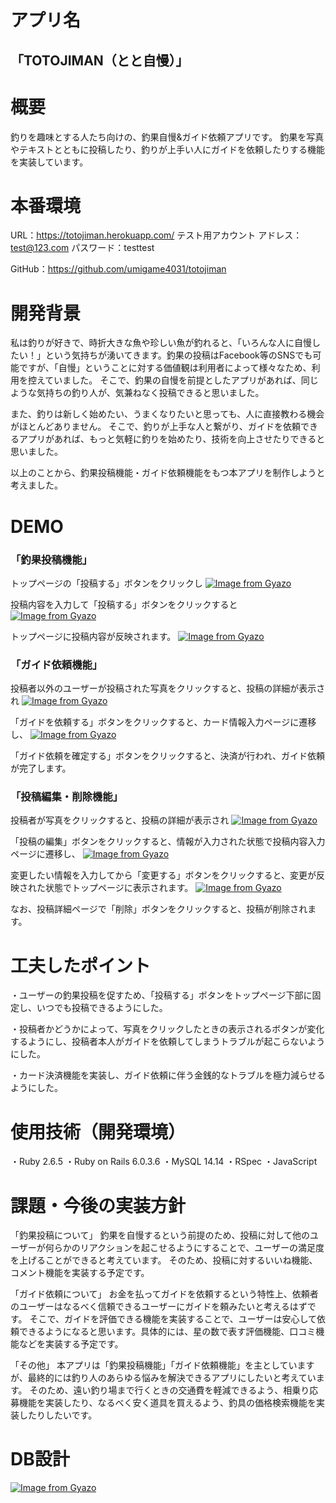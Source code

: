 # アプリ名
## 「TOTOJIMAN（とと自慢）」

# 概要
釣りを趣味とする人たち向けの、釣果自慢&ガイド依頼アプリです。
釣果を写真やテキストとともに投稿したり、釣りが上手い人にガイドを依頼したりする機能を実装しています。

# 本番環境
URL：https://totojiman.herokuapp.com/
テスト用アカウント
アドレス：test@123.com
パスワード：testtest

GitHub：https://github.com/umigame4031/totojiman

# 開発背景
私は釣りが好きで、時折大きな魚や珍しい魚が釣れると、「いろんな人に自慢したい！」という気持ちが湧いてきます。釣果の投稿はFacebook等のSNSでも可能ですが、「自慢」ということに対する価値観は利用者によって様々なため、利用を控えていました。
そこで、釣果の自慢を前提としたアプリがあれば、同じような気持ちの釣り人が、気兼ねなく投稿できると思いました。

また、釣りは新しく始めたい、うまくなりたいと思っても、人に直接教わる機会がほとんどありません。
そこで、釣りが上手な人と繋がり、ガイドを依頼できるアプリがあれば、もっと気軽に釣りを始めたり、技術を向上させたりできると思いました。

以上のことから、釣果投稿機能・ガイド依頼機能をもつ本アプリを制作しようと考えました。

# DEMO
### 「釣果投稿機能」
トップページの「投稿する」ボタンをクリックし
[![Image from Gyazo](https://i.gyazo.com/5a74d0afda9f6ce2672a205f7af477d3.png)](https://gyazo.com/5a74d0afda9f6ce2672a205f7af477d3)

投稿内容を入力して「投稿する」ボタンをクリックすると
[![Image from Gyazo](https://i.gyazo.com/ac837c77af29c1a1b190875740c0ea9d.png)](https://gyazo.com/ac837c77af29c1a1b190875740c0ea9d)

トップページに投稿内容が反映されます。
[![Image from Gyazo](https://i.gyazo.com/092a0a30fa6b7b62c4ea2bcba6a47005.png)](https://gyazo.com/092a0a30fa6b7b62c4ea2bcba6a47005)

### 「ガイド依頼機能」
投稿者以外のユーザーが投稿された写真をクリックすると、投稿の詳細が表示され
[![Image from Gyazo](https://i.gyazo.com/329b5796971bd3bd5324f85127cd8c9c.png)](https://gyazo.com/329b5796971bd3bd5324f85127cd8c9c)

「ガイドを依頼する」ボタンをクリックすると、カード情報入力ページに遷移し、
[![Image from Gyazo](https://i.gyazo.com/65db1334ff94a594ab530e2aa127f92f.png)](https://gyazo.com/65db1334ff94a594ab530e2aa127f92f)

「ガイド依頼を確定する」ボタンをクリックすると、決済が行われ、ガイド依頼が完了します。

### 「投稿編集・削除機能」
投稿者が写真をクリックすると、投稿の詳細が表示され
[![Image from Gyazo](https://i.gyazo.com/c8eead364f30a0ef7b944cea9d47b27a.png)](https://gyazo.com/c8eead364f30a0ef7b944cea9d47b27a)

「投稿の編集」ボタンをクリックすると、情報が入力された状態で投稿内容入力ページに遷移し、
[![Image from Gyazo](https://i.gyazo.com/65272cbd998d8b45b8cdc3bd24ccb48c.png)](https://gyazo.com/65272cbd998d8b45b8cdc3bd24ccb48c)

変更したい情報を入力してから「変更する」ボタンをクリックすると、変更が反映された状態でトップページに表示されます。
[![Image from Gyazo](https://i.gyazo.com/67e264195a7efe1b4f46199c7c14dae6.jpg)](https://gyazo.com/67e264195a7efe1b4f46199c7c14dae6)

なお、投稿詳細ページで「削除」ボタンをクリックすると、投稿が削除されます。

# 工夫したポイント
・ユーザーの釣果投稿を促すため、「投稿する」ボタンをトップページ下部に固定し、いつでも投稿できるようにした。

・投稿者かどうかによって、写真をクリックしたときの表示されるボタンが変化するようにし、投稿者本人がガイドを依頼してしまうトラブルが起こらないようにした。

・カード決済機能を実装し、ガイド依頼に伴う金銭的なトラブルを極力減らせるようにした。

# 使用技術（開発環境）
・Ruby 2.6.5
・Ruby on Rails 6.0.3.6
・MySQL 14.14
・RSpec
・JavaScript

# 課題・今後の実装方針
「釣果投稿について」
釣果を自慢するという前提のため、投稿に対して他のユーザーが何らかのリアクションを起こせるようにすることで、ユーザーの満足度を上げることができると考えています。
そのため、投稿に対するいいね機能、コメント機能を実装する予定です。

「ガイド依頼について」
お金を払ってガイドを依頼するという特性上、依頼者のユーザーはなるべく信頼できるユーザーにガイドを頼みたいと考えるはずです。
そこで、ガイドを評価できる機能を実装することで、ユーザーは安心して依頼できるようになると思います。具体的には、星の数で表す評価機能、口コミ機能などを実装する予定です。

「その他」
本アプリは「釣果投稿機能」「ガイド依頼機能」を主としていますが、最終的には釣り人のあらゆる悩みを解決できるアプリにしたいと考えています。
そのため、遠い釣り場まで行くときの交通費を軽減できるよう、相乗り応募機能を実装したり、なるべく安く道具を買えるよう、釣具の価格検索機能を実装したりしたいです。

# DB設計
[![Image from Gyazo](https://i.gyazo.com/a54ea6d4bf69a271c8108fe7c838ef86.png)](https://gyazo.com/a54ea6d4bf69a271c8108fe7c838ef86)